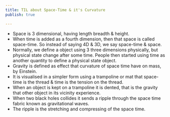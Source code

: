 ```yaml
---
title: TIL about Space-Time & it's Curvature 
publish: true

---
```


<ul>
                <li>Space is 3 dimensional, having length breadth & height.</li>
                <li>When time is added as a fourth dimension, then that space is called space-time. So instead of saying 4D & 3D, we say space-time & space.</li>
                <li>Normally, we define a object using 3 three dimensions physically, but physical state change after some time. People then started using time as another quantity to define a physical state object.</li>
                <li>Gravity is defined as effect that curvature of space time have on mass, by Einstein.</li>
                <li>It is visualised in a simpler form using a trampoline or mat that space-time is the thread & time is the tension on the thread.</li>
                <li>When an object is kept on a trampoline it is dented, that is the gravity that other object in its vicinity experience.</li>
                <li>When two black holes collides it sends a ripple through the space time fabric known as gravitational waves.</li>
                <li>The ripple is the stretching and compressing of the space time.</li>
            </ul>
